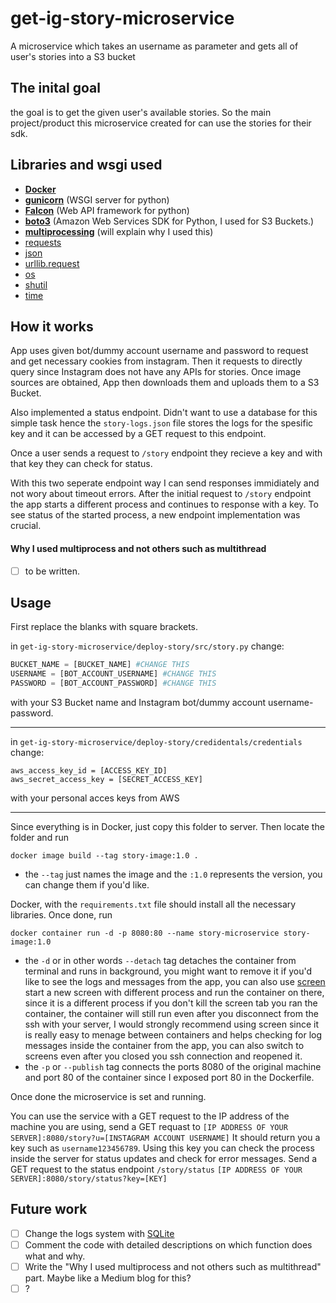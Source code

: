 # get-ig-story-microservice
A microservice which takes an username as parameter and gets all of user's stories into a S3 bucket

## The inital goal
the goal is to get the given user's available stories. So the main project/product this microservice created for can use the stories for their sdk.

## Libraries and wsgi used
- **[Docker](https://www.docker.com/)**
- **[gunicorn](https://gunicorn.org/)** (WSGI server for python)
- **[Falcon](https://falconframework.org/)** (Web API framework for python)
- **[boto3](https://boto3.amazonaws.com/v1/documentation/api/latest/index.html?id=docs_gateway)** (Amazon Web Services SDK for Python, I used for S3 Buckets.)
- **[multiprocessing](https://docs.python.org/2/library/multiprocessing.html)** (will explain why I used this)
- [requests](https://requests.kennethreitz.org/en/master/)
- [json](https://docs.python.org/3/library/json.html)
- [urllib.request](https://docs.python.org/3/library/urllib.request.html)
- [os](https://docs.python.org/3/library/os.html)
- [shutil](https://docs.python.org/3/library/shutil.html)
- [time](https://docs.python.org/3/library/time.html)

## How it works
App uses given bot/dummy account username and password to request and get necessary cookies from instagram. Then it requests to directly query since Instagram does not have any APIs for stories. Once image sources are obtained, App then downloads them and uploads them to a S3 Bucket.

Also implemented a status endpoint. Didn't want to use a database for this simple task hence the `story-logs.json` file stores the logs for the spesific key and it can be accessed by a GET request to this endpoint.

Once a user sends a request to `/story` endpoint they recieve a key and with that key they can check for status.

With this two seperate endpoint way I can send responses immidiately and not wory about timeout errors. After the initial request to `/story` endpoint the app starts a different process and continues to response with a key. To see status of the started process, a new endpoint implementation was crucial.

#### Why I used multiprocess and not others such as multithread
- [ ] to be written.

## Usage
First replace the blanks with square brackets.

in `get-ig-story-microservice/deploy-story/src/story.py` change:
```python
BUCKET_NAME = [BUCKET_NAME] #CHANGE THIS
USERNAME = [BOT_ACCOUNT_USERNAME] #CHANGE THIS
PASSWORD = [BOT_ACCOUNT_PASSWORD] #CHANGE THIS
```
with your S3 Bucket name and Instagram bot/dummy account username-password.

---

in `get-ig-story-microservice/deploy-story/credidentals/credentials` change:
```
aws_access_key_id = [ACCESS_KEY_ID]
aws_secret_access_key = [SECRET_ACCESS_KEY]
````
with your personal acces keys from AWS

---

Since everything is in Docker, just copy this folder to server. Then locate the folder and run 

`docker image build --tag story-image:1.0 .`
- the `--tag` just names the image and the `:1.0` represents the version, you can change them if you'd like.

Docker, with the `requirements.txt` file should install all the necessary libraries. Once done, run 

`docker container run -d -p 8080:80 --name story-microservice story-image:1.0`
- the `-d` or in other words `--detach` tag detaches the container from terminal and runs in background, you might want to remove it if you'd like to see the logs and messages from the app, you can also use [screen](https://www.gnu.org/software/screen/) start a new screen with different process and run the container on there, since it is a different process if you don't kill the screen tab you ran the container, the container will still run even after you disconnect from the ssh with your server, I would strongly recommend using screen since it is really easy to menage between containers and helps checking for log messages inside the container from the app, you can also switch to screens even after you closed you ssh connection and reopened it.
- the `-p` or `--publish` tag connects the ports 8080 of the original machine and port 80 of the container since I exposed port 80 in the Dockerfile.

Once done the microservice is set and running.

You can use the service with a GET request to the IP address of the machine you are using, send a GET requast to 
`[IP ADDRESS OF YOUR SERVER]:8080/story?u=[INSTAGRAM ACCOUNT USERNAME]`
It should return you a key such as `username123456789`. Using this key you can check the process inside the server for status updates and check for error messages. Send a GET request to the status endpoint `/story/status`
`[IP ADDRESS OF YOUR SERVER]:8080/story/status?key=[KEY]`

## Future work
- [ ] Change the logs system with [SQLite](https://www.sqlite.org/index.html)
- [ ] Comment the code with detailed descriptions on which function does what and why.
- [ ] Write the "Why I used multiprocess and not others such as multithread" part. Maybe like a Medium blog for this?
- [ ] ?
